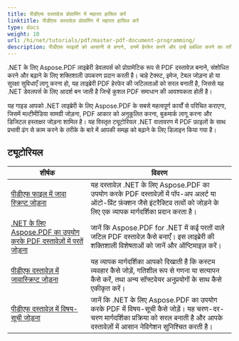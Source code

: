 ```yaml
---
title: पीडीएफ दस्तावेज़ प्रोग्रामिंग में महारत हासिल करें
linktitle: पीडीएफ दस्तावेज़ प्रोग्रामिंग में महारत हासिल करें
type: docs
weight: 10
url: /hi/net/tutorials/pdf/master-pdf-document-programming/
description: पीडीएफ फाइलों को आसानी से बनाने, उनमें हेरफेर करने और उन्हें प्रबंधित करने का तरीका चरण-दर-चरण सीखें। .NET अनुप्रयोगों के भीतर अपनी पीडीएफ हैंडलिंग क्षमताओं को बढ़ाने की चाहत रखने वाले सभी कौशल स्तरों के डेवलपर्स के लिए आदर्श।
---
```


.NET के लिए Aspose.PDF लाइब्रेरी डेवलपर्स को प्रोग्रामेटिक रूप से PDF दस्तावेज़ बनाने, संशोधित करने और बढ़ाने के लिए शक्तिशाली उपकरण प्रदान करती है। चाहे टेक्स्ट, इमेज, टेबल जोड़ना हो या सुरक्षा सुविधाएँ लागू करना हो, यह लाइब्रेरी PDF हेरफेर की जटिलताओं को सरल बनाती है, जिससे यह .NET डेवलपर्स के लिए आदर्श बन जाती है जिन्हें कुशल PDF समाधान की आवश्यकता होती है।

यह गाइड आपको .NET लाइब्रेरी के लिए Aspose.PDF के सबसे महत्वपूर्ण कार्यों से परिचित कराएगा, जिसमें मल्टीमीडिया सामग्री जोड़ना, PDF आकार को अनुकूलित करना, बुकमार्क लागू करना और डिजिटल हस्ताक्षर जोड़ना शामिल है। यह विस्तृत ट्यूटोरियल .NET वातावरण में PDF फ़ाइलों के साथ प्रभावी ढंग से काम करने के तरीके के बारे में आपकी समझ को बढ़ाने के लिए डिज़ाइन किया गया है।

## ट्यूटोरियल
| शीर्षक | विवरण |
| --- | --- | 
| [पीडीएफ फाइल में जावा स्क्रिप्ट जोड़ना](./adding-java-script-to-pdf/) | यह दस्तावेज़ .NET के लिए Aspose.PDF का उपयोग करके PDF दस्तावेज़ों में पॉप-अप अलर्ट या ऑटो-प्रिंट फ़ंक्शन जैसे इंटरैक्टिव तत्वों को जोड़ने के लिए एक व्यापक मार्गदर्शिका प्रदान करता है। |  
| [.NET के लिए Aspose.PDF का उपयोग करके PDF दस्तावेज़ों में परतें जोड़ना](./adding-layers-to-pdf/) | जानें कि Aspose.PDF for .NET में कई परतों वाले जटिल PDF दस्तावेज़ कैसे बनाएँ। इस लाइब्रेरी की शक्तिशाली विशेषताओं को जानें और ऑप्टिमाइज़ करें। |  
| [पीडीएफ दस्तावेज़ में जावास्क्रिप्ट जोड़ना](./adding-remove-java-script-to-doc/) | यह व्यापक मार्गदर्शिका आपको दिखाती है कि कस्टम व्यवहार कैसे जोड़ें, गतिशील रूप से गणना या सत्यापन कैसे करें, तथा अन्य सॉफ्टवेयर अनुप्रयोगों के साथ कैसे एकीकृत करें। |  
| [पीडीएफ दस्तावेज़ में विषय-सूची जोड़ना](./adding-toc-to-pdf/) | जानें कि .NET के लिए Aspose.PDF का उपयोग करके PDF में विषय-सूची कैसे जोड़ें। यह चरण-दर-चरण मार्गदर्शिका प्रक्रिया को सरल बनाती है और आपके दस्तावेज़ों में आसान नेविगेशन सुनिश्चित करती है। |  